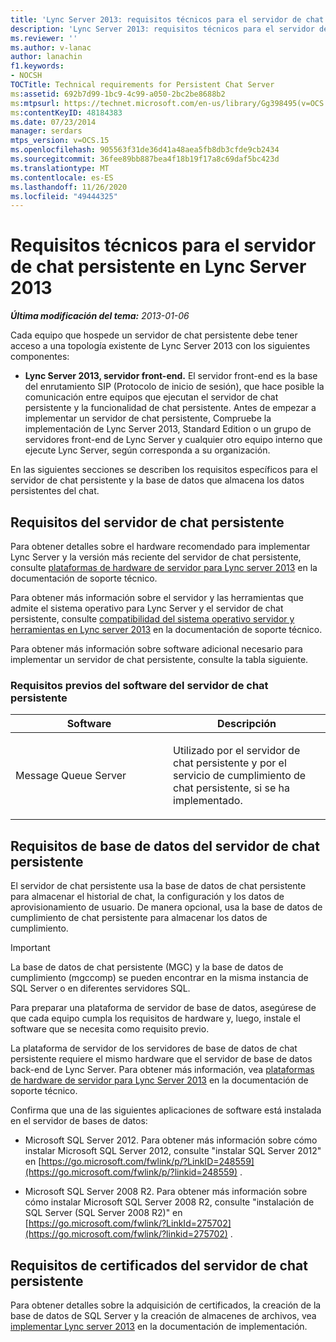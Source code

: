 ```yaml
---
title: 'Lync Server 2013: requisitos técnicos para el servidor de chat persistente'
description: 'Lync Server 2013: requisitos técnicos para el servidor de chat persistente.'
ms.reviewer: ''
ms.author: v-lanac
author: lanachin
f1.keywords:
- NOCSH
TOCTitle: Technical requirements for Persistent Chat Server
ms:assetid: 692b7d99-1bc9-4c99-a050-2bc2be8688b2
ms:mtpsurl: https://technet.microsoft.com/en-us/library/Gg398495(v=OCS.15)
ms:contentKeyID: 48184383
ms.date: 07/23/2014
manager: serdars
mtps_version: v=OCS.15
ms.openlocfilehash: 905563f31de36d41a48aea5fb8db3cfde9cb2434
ms.sourcegitcommit: 36fee89bb887bea4f18b19f17a8c69daf5bc423d
ms.translationtype: MT
ms.contentlocale: es-ES
ms.lasthandoff: 11/26/2020
ms.locfileid: "49444325"
---
```

# <a name="technical-requirements-for-persistent-chat-server-in-lync-server-2013"></a>Requisitos técnicos para el servidor de chat persistente en Lync Server 2013

<div data-xmlns="http://www.w3.org/1999/xhtml">

<div class="topic" data-xmlns="http://www.w3.org/1999/xhtml" data-msxsl="urn:schemas-microsoft-com:xslt" data-cs="https://msdn.microsoft.com/">

<div data-asp="https://msdn2.microsoft.com/asp">



</div>

<div id="mainSection">

<div id="mainBody">

<span> </span>

_**Última modificación del tema:** 2013-01-06_

Cada equipo que hospede un servidor de chat persistente debe tener acceso a una topología existente de Lync Server 2013 con los siguientes componentes:

  - **Lync Server 2013, servidor front-end.** El servidor front-end es la base del enrutamiento SIP (Protocolo de inicio de sesión), que hace posible la comunicación entre equipos que ejecutan el servidor de chat persistente y la funcionalidad de chat persistente. Antes de empezar a implementar un servidor de chat persistente, Compruebe la implementación de Lync Server 2013, Standard Edition o un grupo de servidores front-end de Lync Server y cualquier otro equipo interno que ejecute Lync Server, según corresponda a su organización.

En las siguientes secciones se describen los requisitos específicos para el servidor de chat persistente y la base de datos que almacena los datos persistentes del chat.

<div>

## <a name="persistent-chat-server-requirements"></a>Requisitos del servidor de chat persistente

Para obtener detalles sobre el hardware recomendado para implementar Lync Server y la versión más reciente del servidor de chat persistente, consulte [plataformas de hardware de servidor para Lync server 2013](lync-server-2013-server-hardware-platforms.md) en la documentación de soporte técnico.

Para obtener más información sobre el servidor y las herramientas que admite el sistema operativo para Lync Server y el servidor de chat persistente, consulte [compatibilidad del sistema operativo servidor y herramientas en Lync server 2013](lync-server-2013-server-and-tools-operating-system-support.md) en la documentación de soporte técnico.

Para obtener más información sobre software adicional necesario para implementar un servidor de chat persistente, consulte la tabla siguiente.

### <a name="persistent-chat-server-software-prerequisites"></a>Requisitos previos del software del servidor de chat persistente

<table>
<colgroup>
<col style="width: 50%" />
<col style="width: 50%" />
</colgroup>
<thead>
<tr class="header">
<th>Software</th>
<th>Descripción</th>
</tr>
</thead>
<tbody>
<tr class="odd">
<td><p>Message Queue Server</p></td>
<td><p>Utilizado por el servidor de chat persistente y por el servicio de cumplimiento de chat persistente, si se ha implementado.</p></td>
</tr>
</tbody>
</table>


</div>

<div>

## <a name="persistent-chat-server-database-requirements"></a>Requisitos de base de datos del servidor de chat persistente

El servidor de chat persistente usa la base de datos de chat persistente para almacenar el historial de chat, la configuración y los datos de aprovisionamiento de usuario. De manera opcional, usa la base de datos de cumplimiento de chat persistente para almacenar los datos de cumplimiento.

<div>


> [!IMPORTANT]  
> La base de datos de chat persistente (MGC) y la base de datos de cumplimiento (mgccomp) se pueden encontrar en la misma instancia de SQL Server o en diferentes servidores SQL.



</div>

Para preparar una plataforma de servidor de base de datos, asegúrese de que cada equipo cumpla los requisitos de hardware y, luego, instale el software que se necesita como requisito previo.

La plataforma de servidor de los servidores de base de datos de chat persistente requiere el mismo hardware que el servidor de base de datos back-end de Lync Server. Para obtener más información, vea [plataformas de hardware de servidor para Lync Server 2013](lync-server-2013-server-hardware-platforms.md) en la documentación de soporte técnico.

Confirma que una de las siguientes aplicaciones de software está instalada en el servidor de bases de datos:

  - Microsoft SQL Server 2012. Para obtener más información sobre cómo instalar Microsoft SQL Server 2012, consulte "instalar SQL Server 2012" en [https://go.microsoft.com/fwlink/p/?LinkID=248559](https://go.microsoft.com/fwlink/p/?linkid=248559) .

  - Microsoft SQL Server 2008 R2. Para obtener más información sobre cómo instalar Microsoft SQL Server 2008 R2, consulte "instalación de SQL Server (SQL Server 2008 R2)" en [https://go.microsoft.com/fwlink/?LinkId=275702](https://go.microsoft.com/fwlink/?linkid=275702) .

</div>

<div>

## <a name="persistent-chat-server-certificate-requirements"></a>Requisitos de certificados del servidor de chat persistente

Para obtener detalles sobre la adquisición de certificados, la creación de la base de datos de SQL Server y la creación de almacenes de archivos, vea [implementar Lync server 2013](lync-server-2013-deploying-lync-server.md) en la documentación de implementación.

</div>

</div>

<span> </span>

</div>

</div>

</div>

